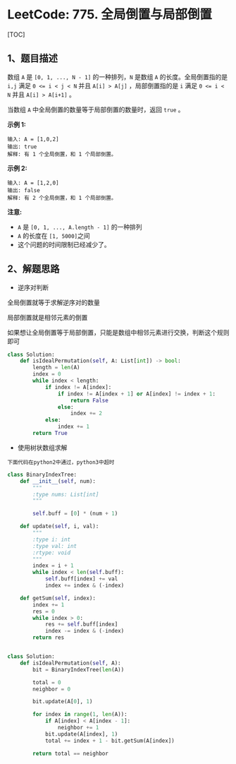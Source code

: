 # LeetCode: 775. 全局倒置与局部倒置

[TOC]

## 1、题目描述

数组 `A` 是 `[0, 1, ..., N - 1]` 的一种排列，`N` 是数组 `A` 的长度。全局倒置指的是 `i,j` 满足 `0 <= i < j < N` 并且 `A[i] > A[j]` ，局部倒置指的是 `i` 满足 `0 <= i < N` 并且 `A[i] > A[i+1]` 。

当数组 `A` 中全局倒置的数量等于局部倒置的数量时，返回 `true` 。

 

**示例 1:**

```
输入: A = [1,0,2]
输出: true
解释: 有 1 个全局倒置，和 1 个局部倒置。
```


**示例 2:**

```
输入: A = [1,2,0]
输出: false
解释: 有 2 个全局倒置，和 1 个局部倒置。
```


**注意:**

-   `A` 是 `[0, 1, ..., A.length - 1]` 的一种排列
-   `A` 的长度在 `[1, 5000]`之间
-   这个问题的时间限制已经减少了。



## 2、解题思路

-   逆序对判断

全局倒置就等于求解逆序对的数量

局部倒置就是相邻元素的倒置

如果想让全局倒置等于局部倒置，只能是数组中相邻元素进行交换，判断这个规则即可

```python
class Solution:
    def isIdealPermutation(self, A: List[int]) -> bool:
        length = len(A)
        index = 0
        while index < length:
            if index != A[index]:
                if index != A[index + 1] or A[index] != index + 1:
                    return False
                else:
                    index += 2
            else:
                index += 1
        return True
```

-   使用树状数组求解

```
下面代码在python2中通过，python3中超时
```

```python
class BinaryIndexTree:
    def __init__(self, num):
        """
        :type nums: List[int]
        """

        self.buff = [0] * (num + 1)

    def update(self, i, val):
        """
        :type i: int
        :type val: int
        :rtype: void
        """
        index = i + 1
        while index < len(self.buff):
            self.buff[index] += val
            index += index & (-index)

    def getSum(self, index):
        index += 1
        res = 0
        while index > 0:
            res += self.buff[index]
            index -= index & (-index)
        return res


class Solution:
    def isIdealPermutation(self, A):
        bit = BinaryIndexTree(len(A))

        total = 0
        neighbor = 0

        bit.update(A[0], 1)

        for index in range(1, len(A)):
            if A[index] < A[index - 1]:
                neighbor += 1
            bit.update(A[index], 1)
            total += index + 1 - bit.getSum(A[index])

        return total == neighbor


```

